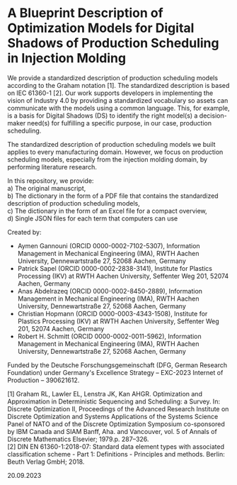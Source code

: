 ﻿# A Blueprint Description of Optimization Models for Digital Shadows of Production Scheduling in Injection Molding

We provide a standardized description of production scheduling models according to the Graham notation [1]. The standardized description is based on IEC 61360-1 [2]. Our work supports developers in implementing the vision of Industry 4.0 by providing a standardized vocabulary so assets can communicate with the models using a common language. This, for example, is a basis for Digital Shadows (DS) to identify the right model(s) a decision-maker need(s) for fulfilling a specific purpose, in our case, production scheduling.

The standardized description of production scheduling models we built applies to every manufacturing domain. However, we focus on production scheduling models, especially from the injection molding domain, by performing literature research. 

In this repository, we provide:<br>
a) The original manuscript,<br>
b) The dictionary in the form of a PDF file that contains the standardized description of production scheduling models,<br>
c) The dictionary in the form of an Excel file for a compact overview,<br>
d) Single JSON files for each term that computers can use  

Created by: 
- Aymen Gannouni (ORCID 0000-0002-7102-5307), Information Management in Mechanical Engineering (IMA), RWTH Aachen University, Dennewartstraße 27, 52068 Aachen, Germany
- Patrick Sapel (ORCID 0000-0002-2838-3141), Institute for Plastics Processing (IKV) at RWTH Aachen University, Seffenter Weg 201, 52074 Aachen, Germany
- Anas Abdelrazeq (ORCID 0000-0002-8450-2889), Information Management in Mechanical Engineering (IMA), RWTH Aachen University, Dennewartstraße 27, 52068 Aachen, Germany
- Christian Hopmann (ORCID 0000-0003-4343-1508), Institute for Plastics Processing (IKV) at RWTH Aachen University, Seffenter Weg 201, 52074 Aachen, Germany
- Robert H. Schmitt (ORCID 0000-0002-0011-5962), Information Management in Mechanical Engineering (IMA), RWTH Aachen University, Dennewartstraße 27, 52068 Aachen, Germany

Funded by the Deutsche Forschungsgemeinschaft (DFG, German Research Foundation) under Germany's Excellence Strategy – EXC-2023 Internet of Production – 390621612.

[1] Graham RL, Lawler EL, Lenstra JK, Kan AHGR. Optimization and Approximation in Deterministic Sequencing and Scheduling: a Survey. In: Discrete Optimization II, Proceedings of the Advanced Research Institute on Discrete Optimization and Systems Applications of the Systems Science Panel of NATO and of the Discrete Optimization Symposium co-sponsored by IBM Canada and SIAM Banff, Aha. and Vancouver, vol. 5 of Annals of Discrete Mathematics Elsevier; 1979.p. 287–326.<br>
[2] DIN EN 61360-1:2018-07: Standard data element types with associated classification scheme - Part 1: Definitions - Principles and methods. Berlin: Beuth Verlag GmbH; 2018.

20.09.2023
